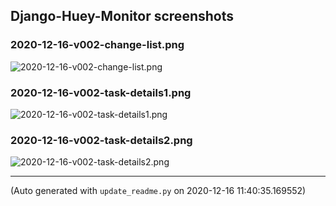 ## Django-Huey-Monitor screenshots

### 2020-12-16-v002-change-list.png

![2020-12-16-v002-change-list.png](https://raw.githubusercontent.com/boxine/django-huey-monitor/gh-pages/2020-12-16-v002-change-list.png)

### 2020-12-16-v002-task-details1.png

![2020-12-16-v002-task-details1.png](https://raw.githubusercontent.com/boxine/django-huey-monitor/gh-pages/2020-12-16-v002-task-details1.png)

### 2020-12-16-v002-task-details2.png

![2020-12-16-v002-task-details2.png](https://raw.githubusercontent.com/boxine/django-huey-monitor/gh-pages/2020-12-16-v002-task-details2.png)

---
(Auto generated with `update_readme.py` on 2020-12-16 11:40:35.169552)
